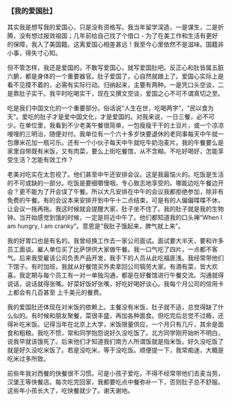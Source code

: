 ### 【我的爱国肚】

其实我是想写我的爱国心，只是没有资格写。我当年留学深造，一是谋生，二是折腾，没有想过报效祖国；几年前给自己找了个借口 - 为了在美工作和生活有更好的保障，我入了美国籍。这离爱国心相差甚远！我至今心里依然不是滋味。国籍非小事，得失寸心知。

但不管怎样，我还是爱国的。不敢写爱国心，就写爱国肚吧。反正心和肚皆属五脏六腑，都是身体的一个重要器官。肚子爱国了，心自然就跟上了。爱国心实际上是看不见摸不着的，必需有实际行动。归纳起来，主要有两种。一是凭口头空谈，二是靠肚子实干。我平时吃喝实干，现在又撰文空谈，爱国之心不可不谓真切之至。

吃是我们中国文化的一个重要部分。俗话说“人生在世，吃喝两字”，“民以食为天”。爱吃的肚子才是爱中国文化，才是爱国的。对我来说，一日三餐，必不可少。在单位里，我看到不少老美午餐很简单，一包瘦瘦干干的土豆片，或一个凉凉嗖嗖的三明治，随便对付。我单位有一个六十多岁快要退休的老同事每天中午就一包爆米花加一瓶可乐。还有一个小伙子每天中午就吃牛奶泡麦片。我的午餐要么是家里自带既有米饭，又有肉菜，要么上街吃餐馆，从不含糊。不吃好喝好，怎能享受生活？怎能有效工作？

老美对吃实在太忽视了。他们甚至中午还安排会议。这是我最恼火的。吃饭是生活的不可或缺的一部分。吃饭是要细嚼慢咽，专心致志地享受的。哪能边吃午餐边开会？更不能为了开会误了午餐。所以大凡安排在中午的会议我都拒绝参加，除非有免费的午餐。有的会议本来安排开到中午十二点结束，可是有的人偏偏喋喋不休，让会议一拖再拖。我这时候就会提醒大家，肚子坐不住了。我的肚子就是我的生物钟。当开始感觉到饿的时候，一定是将近中午了。他们都知道我的口头禅“When I am hungry, I am cranky”。意思是“我肚子饿起来，脾气就上来”。

我的好胃口也是有名的。我曾经换工作去一家公司面试。面试要大半天，要和许多员工面谈。雇人单位买了比萨饼供大家做午餐。我一口气吃了四片，一点都不客气。后来我受雇该公司负责产品开发，我手下的人员从此吃福匪浅。我经常带他们下馆子。有时加班，我就从好餐馆买外卖拿回公司犒劳大家。有酒有菜，皆大欢喜。我定期与每个员工有一对一单独沟通，都是在好餐馆进行午餐交流。沟通就得说话，说话就得张嘴。好菜好饭好张嘴，好吃好喝好谈心。我每个月公司的信用卡上都会有几百甚至 上千美元的餐费。

我的爱国肚还体现在对米饭的依赖上。主餐没有米饭，肚子就不适，总觉得缺了什么似的。有时候和朋友聚餐，菜很丰盛，再加各种面食。但吃完后总觉不过瘾，还得补吃米饭。记得当年在北京上大学，米饭限量供应，一个月只有几斤，其余是面食和粗粮。我吃不惯，常和同学抱怨说好久没吃饭了。北方同学刚开始听不明白，说我早就该饿死了。后来他们才知道我们南方人所谓饭就是指米饭。好久没吃饭了就是好久没吃米饭了。若是没吃米，等于没吃饭。顺便提一下，我常痴迷，大概是吃米过多所致。

前些年我对西餐的快餐很不习惯。可是小孩子爱吃，不得不经常带他们去麦当劳，汉堡王等快餐店。每次吃完回家，我都要吃点中餐弥补一下，否则肚子总不舒服。这些年小孩长大了，吃快餐就少了。谢天谢地。
